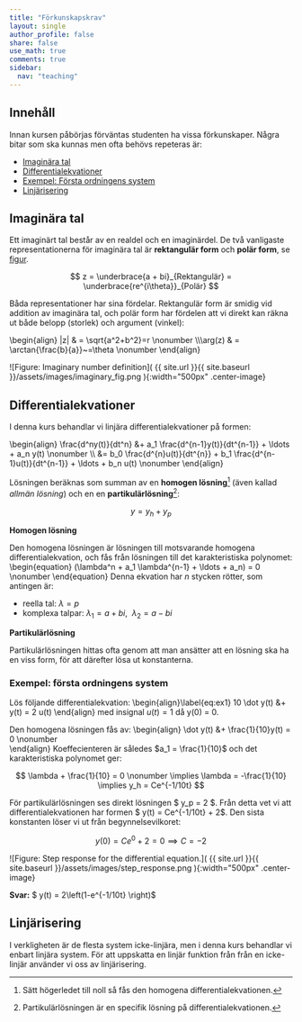 ```yaml
---
title: "Förkunskapskrav"
layout: single
author_profile: false
share: false
use_math: true
comments: true
sidebar:
  nav: "teaching"
---
```


## Innehåll
Innan kursen påbörjas förväntas studenten ha vissa förkunskaper. Några bitar som ska kunnas men ofta behövs repeteras är:

* [Imaginära tal](#imaginära-tal)
* [Differentialekvationer](#differentialekvationer)
* [Exempel: Första ordningens system](#exempel-första-ordningens-system)
* [Linjärisering](#linjärisering)

## Imaginära tal
Ett imaginärt tal består av en realdel och en imaginärdel. De två vanligaste representationerna för imaginära tal är __rektangulär form__ och __polär form__, se [figur](#imaginary_figure).

$$
z = \underbrace{a + bi}_{Rektangulär} = \underbrace{re^{i\theta}}_{Polär}
$$

Båda representationer har sina fördelar. Rektangulär form är smidig vid addition av imaginära tal, och polär form har fördelen att vi direkt kan räkna ut både belopp (storlek) och argument (vinkel):

\begin{align}
|z| & = \sqrt{a^2+b^2}=r \nonumber \\\\\arg(z) & = \arctan{\frac{b}{a}}~=\theta \nonumber
\end{align}

<a name="imaginary_figure"></a>
![Figure: Imaginary number definition]( {{ site.url }}{{ site.baseurl }}/assets/images/imaginary_fig.png ){:width="500px" .center-image}


## Differentialekvationer
I denna kurs behandlar vi linjära differentialekvationer på formen:

\begin{align}
\frac{d^ny(t)}{dt^n} &+ a_1 \frac{d^{n-1}y(t)}{dt^{n-1}} + \ldots + a_n y(t) \nonumber \\\\ &= b_0  \frac{d^{n}u(t)}{dt^{n}} + b_1 \frac{d^{n-1}u(t)}{dt^{n-1}} + \ldots + b_n  u(t) \nonumber
\end{align}

Lösningen beräknas som summan av en  __homogen lösning__[^1] (även kallad _allmän lösning_) och en en __partikulärlösning__[^2]:

$$
y = y_h + y_p
$$

__Homogen lösning__

Den homogena lösningen  är lösningen till motsvarande homogena differentialekvation, och fås från lösningen till det karakteristiska polynomet:
\begin{equation}
(\lambda^n + a_1 \lambda^{n-1} + \ldots + a_n) = 0 \nonumber
\end{equation}
Denna ekvation har  $n$ stycken rötter, som antingen är:
* reella tal: $\lambda = p$
* komplexa talpar: $\lambda_1 = a+bi,~~\lambda_2 = a-bi$

__Partikulärlösning__

Partikulärlösningen hittas ofta genom att man ansätter att en lösning ska ha en viss form, för att därefter lösa ut konstanterna. 

### Exempel: första ordningens system
Lös följande differentialekvation:
\begin{align}\label{eq:ex1}
10 \dot y(t) &+  y(t) = 2 u(t) 
\end{align}
med insignal $u(t) = 1$ då y(0) = 0.

Den homogena lösningen fås av:
\begin{align}
 \dot y(t) &+  \frac{1}{10}y(t) = 0 \nonumber  
\end{align}
Koeffecienteren är således $a_1 = \frac{1}{10}$ och det karakteristiska polynomet ger:

$$
\lambda + \frac{1}{10} = 0 \nonumber \implies \lambda = -\frac{1}{10} \implies y_h = Ce^{-1/10t}
$$

För partikulärlösningen ses direkt lösningen $ y_p = 2 $. Från detta vet vi att differentialekvationen har formen $ y(t) = Ce^{-1/10t} + 2$. Den sista konstanten löser vi ut från begynnelsevilkoret:

$$
 y(0) = Ce^{0} + 2 = 0 \implies C = -2 
$$

![Figure: Step response for the differential equation.]( {{ site.url }}{{ site.baseurl }}/assets/images/step_response.png ){:width="500px" .center-image}


__Svar:__   $ y(t) = 2\left(1-e^{-1/10t} \right)$


## Linjärisering
I verkligheten är de flesta system icke-linjära, men i denna kurs behandlar vi enbart linjära system. För att uppskatta en linjär funktion från från en icke-linjär använder vi oss av linjärisering. 


[^1]: Sätt högerledet till noll så fås den homogena differentialekvationen. 
[^2]: Partikulärlösningen är en specifik lösning på differentialekvationen. 
